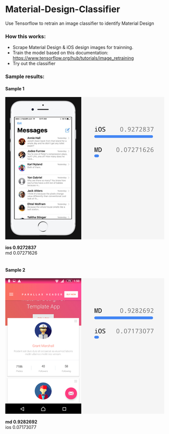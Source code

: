 # Material-Design-Classifier
Use Tensorflow to retrain an image classifier to identify Material Design


### How this works:
- Scrape Material Design & iOS design images for trainning.
- Train the model based on this documentation: https://www.tensorflow.org/hub/tutorials/image_retraining
- Try out the classifier


### Sample results:
#### Sample 1
![alt tag](https://github.com/auxdesigner/Material-Design-Classifier/raw/master/test/result1.png)

**ios 0.9272837**<br/>
md 0.07271626<br/><br/>

#### Sample 2
![alt tag](https://github.com/auxdesigner/Material-Design-Classifier/raw/master/test/result2.png)

**md 0.9282692**<br/>
ios 0.07173077
